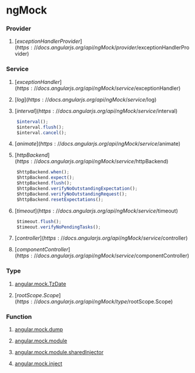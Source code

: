# ngMock

### Provider

1. [$exceptionHandlerProvider](https://docs.angularjs.org/api/ngMock/provider/$exceptionHandlerProvider)

### Service

1. [$exceptionHandler](https://docs.angularjs.org/api/ngMock/service/$exceptionHandler)

2. [$log](https://docs.angularjs.org/api/ngMock/service/$log)

3. [$interval](https://docs.angularjs.org/api/ngMock/service/$interval)
```javascript
    $interval();
    $interval.flush();
    $interval.cancel();
```
4. [$animate](https://docs.angularjs.org/api/ngMock/service/$animate)

5. [$httpBackend](https://docs.angularjs.org/api/ngMock/service/$httpBackend)
```javascript
    $httpBackend.when();
    $httpBackend.expect();
    $httpBackend.flush();
    $httpBackend.verifyNoOutstandingExpectation();
    $httpBackend.verifyNoOutstandingRequest();
    $httpBackend.resetExpectations();
```

6. [$timeout](https://docs.angularjs.org/api/ngMock/service/$timeout)
```javascript
    $timeout.flush();
    $timeout.verifyNoPendingTasks();
```
7. [$controller](https://docs.angularjs.org/api/ngMock/service/$controller)

8. [$componentController](https://docs.angularjs.org/api/ngMock/service/$componentController)

### Type

1. [angular.mock.TzDate](https://docs.angularjs.org/api/ngMock/type/angular.mock.TzDate)

2. [$rootScope.Scope](https://docs.angularjs.org/api/ngMock/type/$rootScope.Scope)

### Function

1. [angular.mock.dump](https://docs.angularjs.org/api/ngMock/function/angular.mock.dump)

2. [angular.mock.module](https://docs.angularjs.org/api/ngMock/function/angular.mock.module)

3. [angular.mock.module.sharedInjector](https://docs.angularjs.org/api/ngMock/function/angular.mock.module.sharedInjector)

4. [angular.mock.inject](https://docs.angularjs.org/api/ngMock/function/angular.mock.inject)